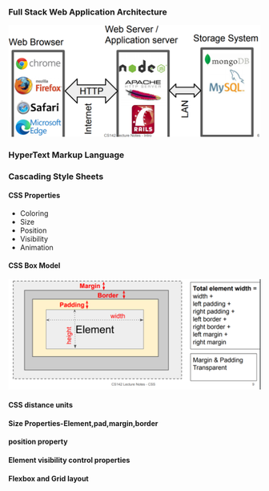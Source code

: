 ###  Full Stack Web Application Architecture

![](HTML&CSS.assets/image-20210628212650986.png)

### HyperText Markup Language

### Cascading Style Sheets

####  CSS Properties

- Coloring
- Size 
- Position
- Visibility
- Animation

#### CSS Box Model

![](HTML&CSS.assets/image-20210628215355972.png)

#### CSS distance units

####  Size Properties-Element,pad,margin,border

#### position property

#### Element visibility control properties

#### Flexbox and Grid layout

